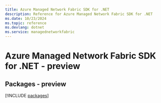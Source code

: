 ```yaml
---
title: Azure Managed Network Fabric SDK for .NET
description: Reference for Azure Managed Network Fabric SDK for .NET
ms.date: 10/23/2024
ms.topic: reference
ms.devlang: dotnet
ms.service: managednetworkfabric
---
```

# Azure Managed Network Fabric SDK for .NET - preview
## Packages - preview
[!INCLUDE [packages](managed-network-fabric-index.md)]